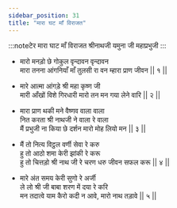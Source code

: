 ```yaml
---
sidebar_position: 31
title: "मारा घट माँ विराजत"
---
```


:::noteटेर
मारा घाट माँ विराजत श्रीनाथजी यमुना जी महाप्रभुजी
:::

- मारो मनड़ो छे गोकुल वृन्दावन वृन्दावन <br/>
  मारा तनना आंगनियाँ माँ तुलसी रा वन म्हारा प्राण जीवन || १ ||

- मारे आत्मा आंगड़े श्री महा कृष्ण जी <br/>
  मारी आँखों विशे गिरधारी मारो तन मन गया लेने वारि || २ ||

- मारा प्राण थकी मने वैष्णव वाला वाला <br/>
  नित करता श्री नाथजी ने वाला रे वाला <br/>
  मैं प्रभुजी ना किया छे दर्शन मारो मोह लियो मन || ३ ||

- मैं तो नित्य विट्ठल वर्णी सेवा रे करु <br/>
  हु तो आठो शमा केरी झांकी रे करू <br/>
  हु तो चित्तड़ो श्री नाथ जी रे चरण धरु जीवन सफल करू || ४ ||

- मारे अंत समय केरी सुणो रे अर्जी <br/>
  ले लो श्री जी बाबा शरण में दया रे करि <br/>
  मन तदात्वे याम कैरो कदी न आवे, मारो नाथ तड़ावे || ५ ||
